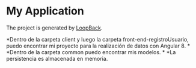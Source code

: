 # My Application

The project is generated by [LoopBack](http://loopback.io).

*Dentro de la carpeta client y luego la carpeta front-end-registroUsuario, puedo encontrar mi proyecto para la realización de datos con Angular 8.
*
*Dentro de la carpeta common puedo encontrar mis modelos.
*
*La persistencia es almacenada en memoria.
